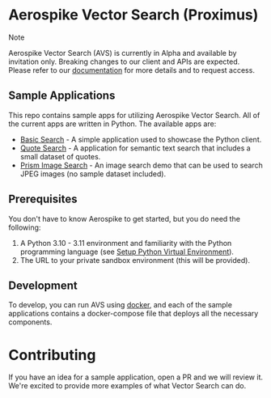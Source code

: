 # Aerospike Vector Search (Proximus)

> [!NOTE]
> Aerospike Vector Search (AVS) is currently in Alpha and available by invitation only. Breaking changes to our client and APIs are expected. Please refer to our [documentation](https://aerospike-vector-search.netlify.app/vector/) for more details and to request access.


## Sample Applications
This repo contains sample apps for utilizing Aerospike Vector Search. All of the current 
apps are written in Python. The available apps are:

* [Basic Search](./basic-search/README.md) - A simple application used to showcase the Python client.
* [Quote Search](./quote-semantic-search/) - A application for semantic text search that includes a small dataset of quotes. 
* [Prism Image Search](./prism-image-search/) - An image search demo that can be used to search JPEG images (no sample dataset included).

## Prerequisites
You don't have to know Aerospike to get started, but you do need the following:

1. A Python 3.10 - 3.11 environment and familiarity with the Python programming language (see [Setup Python Virtual Environment](./prism-image-search/README.md#setup-python-virtual-environment)).
1. The URL to your private sandbox environment (this will be provided).

## Development
To develop, you can run AVS using [docker](./docker/README.md), and each of the sample applications
contains a docker-compose file that deploys all the necessary components. 

# Contributing
If you have an idea for a sample application, open a PR and we will review it. We're excited to provide more examples of what Vector Search can do.
